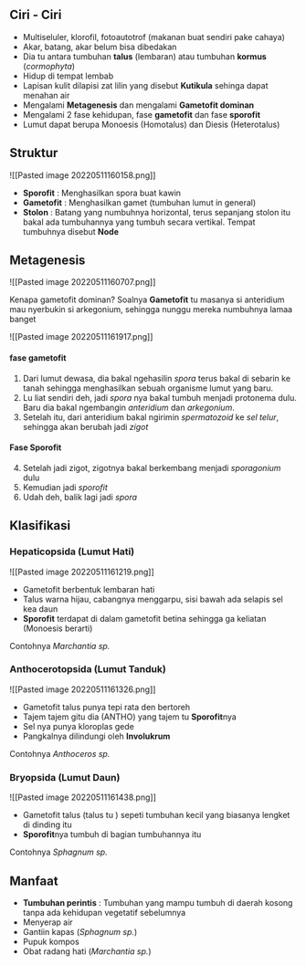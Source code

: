 ## Ciri - Ciri
- Multiseluler, klorofil, fotoautotrof (makanan buat sendiri pake cahaya)
- Akar, batang, akar belum bisa dibedakan
- Dia tu antara tumbuhan **talus** (lembaran) atau tumbuhan **kormus** (*cormophyta*)
- Hidup di tempat lembab
- Lapisan kulit dilapisi zat lilin yang disebut **Kutikula** sehinga dapat menahan air
- Mengalami **Metagenesis** dan mengalami **Gametofit dominan**
- Mengalami 2 fase kehidupan, fase **gametofit** dan fase **sporofit**
- Lumut dapat berupa Monoesis (Homotalus) dan Diesis (Heterotalus)

## Struktur
![[Pasted image 20220511160158.png]]

- **Sporofit** : Menghasilkan spora buat kawin
- **Gametofit** : Menghasilkan gamet (tumbuhan lumut in general)
- **Stolon** : Batang yang numbuhnya horizontal, terus sepanjang stolon itu bakal ada tumbuhannya yang tumbuh secara vertikal. Tempat tumbuhnya disebut **Node**

## Metagenesis
![[Pasted image 20220511160707.png]]

Kenapa gametofit dominan? Soalnya **Gametofit** tu masanya si anteridium mau nyerbukin si arkegonium, sehingga nunggu mereka numbuhnya lamaa banget

![[Pasted image 20220511161917.png]]
#### fase gametofit
1. Dari lumut dewasa, dia bakal ngehasilin *spora* terus bakal di sebarin ke tanah sehingga menghasilkan sebuah organisme lumut yang baru.
2. Lu liat sendiri deh, jadi *spora* nya bakal tumbuh menjadi protonema dulu. Baru dia bakal ngembangin *anteridium* dan *arkegonium*.
3. Setelah itu, dari anteridium bakal ngirimin *spermatozoid* ke *sel telur*, sehingga akan berubah jadi *zigot*
#### Fase Sporofit
4. Setelah jadi zigot, zigotnya bakal berkembang menjadi *sporagonium* dulu
5. Kemudian jadi *sporofit*
6. Udah deh, balik lagi jadi *spora*

## Klasifikasi
### **Hepaticopsida** (Lumut Hati)
![[Pasted image 20220511161219.png]]
- Gametofit berbentuk lembaran hati
- Talus warna hijau, cabangnya menggarpu, sisi bawah ada selapis sel kea daun
- **Sporofit** terdapat di dalam gametofit betina sehingga ga keliatan (Monoesis berarti)

Contohnya *Marchantia sp.*

### **Anthocerotopsida** (Lumut Tanduk)
![[Pasted image 20220511161326.png]]
- Gametofit talus punya tepi rata den bertoreh
- Tajem tajem gitu dia (ANTHO) yang tajem tu **Sporofit**nya
- Sel nya punya kloroplas gede
- Pangkalnya dilindungi oleh **Involukrum**

Contohnya *Anthoceros sp.*

### **Bryopsida** (Lumut Daun)
![[Pasted image 20220511161438.png]]

- Gametofit talus (talus tu ) sepeti tumbuhan kecil yang biasanya lengket di dinding itu
- **Sporofit**nya tumbuh di bagian tumbuhannya itu

Contohnya *Sphagnum sp.*

## Manfaat
- **Tumbuhan perintis** : Tumbuhan yang mampu tumbuh di daerah kosong tanpa ada kehidupan vegetatif sebelumnya
- Menyerap air
- Gantiin kapas (*Sphagnum sp.*)
- Pupuk kompos
- Obat radang hati (*Marchantia sp.*)